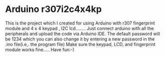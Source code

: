 # Arduino r307i2c4x4kp
This is the project which I created for using Arduino with r307 fingerprint module and 4 x 4 keypad , I2C lcd........
Just connect arduino with all the peripherals and upload the code via Arduino IDE.
The default password will be 1234 which you can also change it by entering a new password in the .ino file(i.e,. the program file)
Make sure the keypad, LCD, and fingerprint module works fine.....
Have fun:-)

